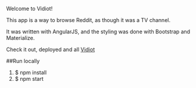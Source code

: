 Welcome to Vidiot!

This app is a way to browse Reddit, as though it was a TV channel.

It was written with AngularJS, and the styling was done with Bootstrap and Materialize.

Check it out, deployed and all [Vidiot](vidiot.herokuapp.com)



##Run locally
1. $ npm install
1. $ npm start
